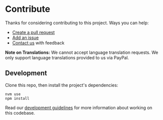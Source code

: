 # Contribute

Thanks for considering contributing to this project. Ways you can help:

* [Create a pull request](https://help.github.com/articles/creating-a-pull-request)
* [Add an issue](https://github.com/braintree/braintree-web-drop-in/issues)
* [Contact us](README.md#feedback) with feedback

__Note on Translations:__ We cannot accept language translation requests. We only support language translations provided to us via PayPal.

## Development

Clone this repo, then install the project's dependencies:

```
nvm use
npm install
```

Read our [development guidelines](DEVELOPMENT.md) for more information about working on this codebase.
